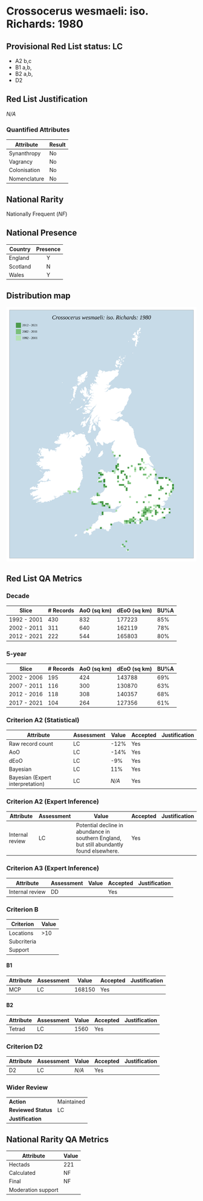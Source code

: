 # Crossocerus wesmaeli: iso. Richards: 1980

## Provisional Red List status: LC
- A2 b,c
- B1 a,b, 
- B2 a,b, 
- D2

## Red List Justification
*N/A*
### Quantified Attributes
|Attribute|Result|
|---|---|
|Synanthropy|No|
|Vagrancy|No|
|Colonisation|No|
|Nomenclature|No|


## National Rarity
Nationally Frequent (*NF*)

## National Presence
|Country|Presence
|---|:-:|
|England|Y|
|Scotland|N|
|Wales|Y|


## Distribution map
![](../map/402.svg)

## Red List QA Metrics
### Decade
| Slice | # Records | AoO (sq km) | dEoO (sq km) |BU%A |
|---|---|---|---|---|
|1992 - 2001|430|832|177223|85%|
|2002 - 2011|311|640|162119|78%|
|2012 - 2021|222|544|165803|80%|
### 5-year
| Slice | # Records | AoO (sq km) | dEoO (sq km) |BU%A |
|---|---|---|---|---|
|2002 - 2006|195|424|143788|69%|
|2007 - 2011|116|300|130870|63%|
|2012 - 2016|118|308|140357|68%|
|2017 - 2021|104|264|127356|61%|
### Criterion A2 (Statistical)
|Attribute|Assessment|Value|Accepted|Justification
|---|---|---|---|---|
|Raw record count|LC|-12%|Yes||
|AoO|LC|-14%|Yes||
|dEoO|LC|-9%|Yes||
|Bayesian|LC|11%|Yes||
|Bayesian (Expert interpretation)|LC|*N/A*|Yes||
### Criterion A2 (Expert Inference)
|Attribute|Assessment|Value|Accepted|Justification
|---|---|---|---|---|
|Internal review|LC|Potential decline in abundance in southern England, but still abundantly found elsewhere.|Yes||
### Criterion A3 (Expert Inference)
|Attribute|Assessment|Value|Accepted|Justification
|---|---|---|---|---|
|Internal review|DD||Yes||
### Criterion B
|Criterion| Value|
|---|---|
|Locations|>10|
|Subcriteria||
|Support||
#### B1
|Attribute|Assessment|Value|Accepted|Justification
|---|---|---|---|---|
|MCP|LC|168150|Yes||
#### B2
|Attribute|Assessment|Value|Accepted|Justification
|---|---|---|---|---|
|Tetrad|LC|1560|Yes||
### Criterion D2
|Attribute|Assessment|Value|Accepted|Justification
|---|---|---|---|---|
|D2|LC|*N/A*|Yes||
### Wider Review
|  |  |
|---|---|
|**Action**|Maintained|
|**Reviewed Status**|LC|
|**Justification**||


## National Rarity QA Metrics
|Attribute|Value|
|---|---|
|Hectads|221|
|Calculated|NF|
|Final|NF|
|Moderation support||



